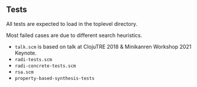 ## Tests

All tests are expected to load in the toplevel directory.

Most failed cases are due to different search heuristics.

- `talk.scm` is based on talk at ClojuTRE 2018 & Minikanren Workshop 2021 Keynote.
- `radi-tests.scm`
- `radi-concrete-tests.scm`
- `rsa.scm`
- `property-based-synthesis-tests`
